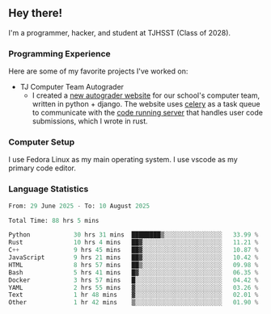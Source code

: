 ## Hey there!

I'm a programmer, hacker, and student at TJHSST (Class of 2028).

### Programming Experience
Here are some of my favorite projects I've worked on:
- TJ Computer Team Autograder
  - I created a [new autograder website](https://github.com/TJ-Computer-Team/autograder2) for our school's computer team, written in python + django. The website uses [celery](https://github.com/celery/celery) as a task queue to communicate with the [code running server](https://github.com/TJ-Computer-Team/coderunner) that handles user code submissions, which I wrote in rust.

### Computer Setup
I use Fedora Linux as my main operating system. I use vscode as my primary code editor.

### Language Statistics
<!--START_SECTION:waka-->

```python
From: 29 June 2025 - To: 10 August 2025

Total Time: 88 hrs 5 mins

Python            30 hrs 31 mins  ████████▒░░░░░░░░░░░░░░░░   33.99 %
Rust              10 hrs 4 mins   ██▓░░░░░░░░░░░░░░░░░░░░░░   11.21 %
C++               9 hrs 45 mins   ██▓░░░░░░░░░░░░░░░░░░░░░░   10.87 %
JavaScript        9 hrs 21 mins   ██▓░░░░░░░░░░░░░░░░░░░░░░   10.42 %
HTML              8 hrs 57 mins   ██▒░░░░░░░░░░░░░░░░░░░░░░   09.98 %
Bash              5 hrs 41 mins   █▓░░░░░░░░░░░░░░░░░░░░░░░   06.35 %
Docker            3 hrs 57 mins   █░░░░░░░░░░░░░░░░░░░░░░░░   04.42 %
YAML              2 hrs 55 mins   ▓░░░░░░░░░░░░░░░░░░░░░░░░   03.26 %
Text              1 hr 48 mins    ▓░░░░░░░░░░░░░░░░░░░░░░░░   02.01 %
Other             1 hr 42 mins    ▒░░░░░░░░░░░░░░░░░░░░░░░░   01.90 %
```

<!--END_SECTION:waka-->
